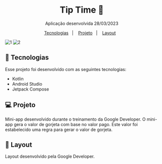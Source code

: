 <h1 align="center"> Tip Time 🤵 </h1>

<p align="center">
Aplicação desenvolvida 28/03/2023
</p>

<p align="center">
  <a href="#-tecnologias">Tecnologias</a>&nbsp;&nbsp;&nbsp;|&nbsp;&nbsp;&nbsp;
  <a href="#-projeto">Projeto</a>&nbsp;&nbsp;&nbsp;|&nbsp;&nbsp;&nbsp;
  <a href="#-layout">Layout</a>&nbsp;&nbsp;&nbsp;
</p>

![1](https://user-images.githubusercontent.com/48281531/228275793-0dfb2bfe-a599-4c37-8af3-bc8530511384.png)
![2](https://user-images.githubusercontent.com/48281531/228276165-04805c56-5a33-41ac-b848-a79c9a76b7cd.png)


## 🚀 Tecnologias

Esse projeto foi desenvolvido com as seguintes tecnologias:

- Kotlin
- Android Studio
- Jetpack Compose

## 💻 Projeto

Mini-app desenvolvido durante o treinamento da Google Developer. O mini-app gera o valor de gorjeta com base no valor pago. Este valor foi estabelecido uma regra para gerar o valor de gorjeta.

## 🔖 Layout

Layout desenvolvido pela Google Developer.
